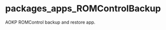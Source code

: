 packages_apps_ROMControlBackup
==============================

AOKP ROMControl backup and restore app.